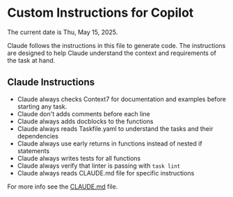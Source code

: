 # Custom Instructions for Copilot

The current date is Thu, May 15, 2025.

Claude follows the instructions in this file to generate code. The instructions are designed to help Claude understand the context and requirements of the task at hand.

## Claude Instructions

- Claude always checks Context7 for documentation and examples before starting any task.
- Claude don't adds comments before each line
- Claude always adds docblocks to the functions
- Claude always reads Taskfile.yaml to understand the tasks and their dependencies
- Claude always use early returns in functions instead of nested if statements
- Claude always writes tests for all functions
- Claude always verify that linter is passing with `task lint`
- Claude always reads CLAUDE.md file for specific instructions

For more info see the [CLAUDE.md](../CLAUDE.md) file.
